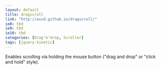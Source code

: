```yaml
---
layout: default
title: dragscroll
link: "http://asvd.github.io/dragscroll/"
ie8: tbd
ie9: tbd
ie10: tbd
categories: [Drag'n'drop, Scroller]
tags: [jquery-kinetic]
---
```

Enables scrolling via holding the mouse button ("drag and drop" or "click and hold" style).